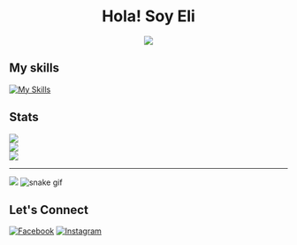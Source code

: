 
<h1 align="center">Hola! Soy Eli</h1>
<p align="center">
  <a href="https://github.com/DenverCoder1/readme-typing-svg"><img src="https://readme-typing-svg.herokuapp.com?lines=Estudiante+en+Ingeniería+en+Sistemas;Autodidacta;Estudiante+en+Desarrollo+de+Software;Always%20learning%20new%20things&center=true&width=500&height=50"></a>
</p>

## My skills
[![My Skills](https://skillicons.dev/icons?i=git,js,html,bash,bootstrap,cs,express,figma,github,gitlab,haskell,idea,linux,mysql,nodejs,notion,postman,py,react,sqlite,sequelize,ubuntu,visualstudio,vscode)](https://skillicons.dev)

## Stats
![](https://github-readme-stats.vercel.app/api?username=ElianaDLV&theme=dark&hide_border=false&include_all_commits=true&count_private=true)<br/>
![](https://github-readme-streak-stats.herokuapp.com/?user=ElianaDLV&theme=dark&hide_border=false)<br/>
![](https://github-readme-stats.vercel.app/api/top-langs/?username=ElianaDLV&theme=dark&hide_border=false&include_all_commits=true&count_private=true&layout=compact)

---
[![](https://visitcount.itsvg.in/api?id=ElianaDLV&icon=9&color=1)](https://visitcount.itsvg.in)
![snake gif](https://github.com/ElianaDLV/ElianaDLV/blob/output/github-contribution-grid-snake.gif)
<!-- Proudly created with GPRM ( https://gprm.itsvg.in ) -->

## Let's Connect
[![Facebook](https://img.shields.io/badge/Facebook-%231877F2.svg?logo=Facebook&logoColor=white)](https://www.facebook.com/eli.dilorenzo.52) [![Instagram](https://img.shields.io/badge/Instagram-%23E4405F.svg?logo=Instagram&logoColor=white)](https://www.instagram.com/elianadlorenzo)
